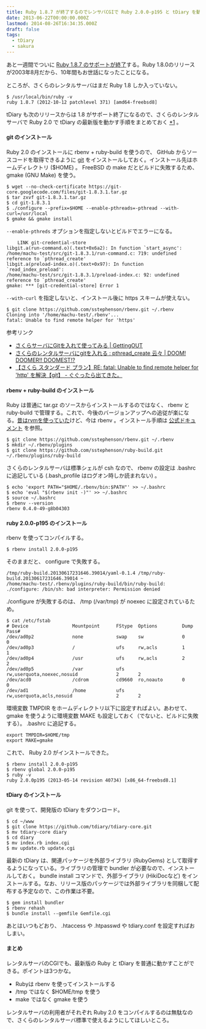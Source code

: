 ```yaml
---
title: Ruby 1.8.7 が終了するのでレンサバCGIで Ruby 2.0.0-p195 と tDiary を動かした
date: 2013-06-22T00:00:00.000Z
lastmod: 2014-08-26T16:34:35.000Z
draft: false
tags:
  - tDiary
  - sakura
---
```


あと一週間でついに [Ruby 1.8.7 のサポートが終了](http://www.ruby-lang.org/ja/news/2011/10/07/plans-for-1-8-7/)する。Ruby 1.8.0のリリースが2003年8月だから、10年間もお世話になったことになる。

ところが、さくらのレンタルサーバはまだ Ruby 1.8 しか入っていない。

```
$ /usr/local/bin/ruby -v
ruby 1.8.7 (2012-10-12 patchlevel 371) [amd64-freebsd8]
```

tDiary も次のリリースからは 1.8 がサポート終了になるので、さくらのレンタルサーバで Ruby 2.0 で tDiary の最新版を動かす手順をまとめておく [\*1](# "この日記はさくらのVPSサーバ上で動いているため、さくらのレンタルサーバの二週間お試し期間を使って検証") 。

#### git のインストール

Ruby 2.0 のインストールに rbenv + ruby-build を使うので、 GitHub からソースコードを取得できるように [git](http://git-scm.com/) をインストールしておく。インストール先はホームディレクトリ ($HOME) 。 FreeBSD の make だとビルドに失敗するため、 gmake (GNU Make) を使う。

```
$ wget --no-check-certificate https://git-core.googlecode.com/files/git-1.8.3.1.tar.gz
$ tar zxvf git-1.8.3.1.tar.gz
$ cd git-1.8.3.1
$ ./configure --prefix=$HOME --enable-pthreads=-pthread --with-curl=/usr/local
$ gmake && gmake install
```

`--enable-pthreds` オプションを指定しないとビルドでエラーになる。

```
    LINK git-credential-store
libgit.a(run-command.o)(.text+0x6a2): In function `start_async':
/home/machu-test/src/git-1.8.3.1/run-command.c: 719: undefined reference to `pthread_create'
libgit.a(preload-index.o)(.text+0x97): In function `read_index_preload':
/home/machu-test/src/git-1.8.3.1/preload-index.c: 92: undefined reference to `pthread_create'
gmake: *** [git-credential-store] Error 1
```

`--with-curl` を指定しないと、インストール後に https スキームが使えない。

```
$ git clone https://github.com/sstephenson/rbenv.git ~/.rbenv
Cloning into '/home/machu-test/.rbenv'...
fatal: Unable to find remote helper for 'https'
```

参考リンク

- [さくらサーバにGitを入れて使ってみる | GettingOUT](http://mori.moripower.jp/eqwip/git/2499.html)
- [さくらのレンタルサーバにgitを入れる : pthread_create 云々 | DOOM! DOOMER!! DOOMEST!?](http://g-taki.com/wordpress/web/6812.html)
- [【さくら スタンダード プラン】RE: fatal: Unable to find remote helper for 'http' を解決【git】 - ぐぐったら出てきた。](http://nobnoob.hatenablog.com/entry/2013/01/06/122715)

#### rbenv + ruby-build のインストール

Ruby は普通に tar.gz のソースからインストールするのではなく、 rbenv と ruby-build で管理する。これで、今後のバージョンアップへの追従が楽になる。[昔はrvmを使っていた](/posts/20110521/p01)けど、今は rbenv 。インストール手順は [公式ドキュメント](https://github.com/sstephenson/rbenv#basic-github-checkout) を参照。

```
$ git clone https://github.com/sstephenson/rbenv.git ~/.rbenv
$ mkdir ~/.rbenv/plugins
$ git clone https://github.com/sstephenson/ruby-build.git ~/.rbenv/plugins/ruby-build
```

さくらのレンタルサーバは標準シェルが csh なので、 rbenv の設定は .bashrc に追記している (.bash_profile はログオン時しか読まれない) 。

```
$ echo 'export PATH="$HOME/.rbenv/bin:$PATH"' >> ~/.bashrc
$ echo 'eval "$(rbenv init -)"' >> ~/.bashrc
$ source ~/.bashrc
$ rbenv --version
rbenv 0.4.0-49-g8b04303
```

#### ruby 2.0.0-p195 のインストール

rbenv を使ってコンパイルする。

```
$ rbenv install 2.0.0-p195
```

そのままだと、 configure で失敗する。

```
/tmp/ruby-build.20130617231646.39014/yaml-0.1.4 /tmp/ruby-build.20130617231646.39014 ~
/home/machu-test/.rbenv/plugins/ruby-build/bin/ruby-build: ./configure: /bin/sh: bad interpreter: Permission denied
```

./configure が失敗するのは、 /tmp (/var/tmp) が noexec に設定されているため。

```
$ cat /etc/fstab
# Device                Mountpoint      FStype  Options         Dump    Pass#
/dev/ad0p2              none            swap    sw              0       0
/dev/ad0p3              /               ufs     rw,acls         1       1
/dev/ad0p4              /usr            ufs     rw,acls         2       2
/dev/ad0p5              /var            ufs     rw,userquota,noexec,nosuid              2       2
/dev/acd0               /cdrom          cd9660  ro,noauto       0       0
/dev/ad1                /home           ufs     rw,userquota,acls,nosuid                2       2
```

環境変数 TMPDIR をホームディレクトリ以下に設定すればよい。あわせて、 gmake を使うように環境変数 MAKE も設定しておく（でないと、ビルドに失敗する）。 .bashrc に追記する。

```
export TMPDIR=$HOME/tmp
export MAKE=gmake
```

これで、 Ruby 2.0 がインストールできた。

```
$ rbenv install 2.0.0-p195
$ rbenv global 2.0.0-p195
$ ruby -v
ruby 2.0.0p195 (2013-05-14 revision 40734) [x86_64-freebsd8.1]
```

#### tDiary のインストール

git を使って、開発版の tDiary をダウンロード。

```
$ cd ~/www
$ git clone https://github.com/tdiary/tdiary-core.git
$ mv tdiary-core diary
$ cd diary
$ mv index.rb index.cgi
$ mv update.rb update.cgi
```

最新の tDiary は、関連パッケージを外部ライブラリ (RubyGems) として取得するようになっている。ライブラリの管理で bundler が必要なので、インストールしておく。 bundle install コマンドで、外部ライブラリ (HikiDocなど) をインストールする。なお、リリース版のパッケージでは外部ライブラリを同梱して配布する予定なので、この作業は不要。

```
$ gem install bundler
$ rbenv rehash
$ bundle install --gemfile Gemfile.cgi
```

あとはいつもどおり、 .htaccess や .htpasswd や tdiary.conf を設定すればおしまい。

#### まとめ

レンタルサーバのCGIでも、最新版の Ruby と tDiary を普通に動かすことができる。ポイントは3つかな。

- Rubyは rbenv を使ってインストールする
- /tmp ではなく $HOME/tmp を使う
- make ではなく gmake を使う

レンタルサーバの利用者がそれぞれ Ruby 2.0 をコンパイルするのは無駄なので、さくらのレンタルサーバ標準で使えるようにしてほしいところ。
